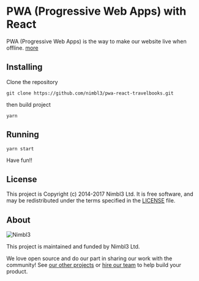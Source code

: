 # PWA (Progressive Web Apps) with React
PWA (Progressive Web Apps) is the way to make our website live when offline. [more](https://developers.google.com/web/progressive-web-apps/)

## Installing

Clone the repository

```
git clone https://github.com/nimbl3/pwa-react-travelbooks.git
```

then build project

```
yarn
```

## Running

```
yarn start
```

Have fun!!


## License

This project is Copyright (c) 2014-2017 Nimbl3 Ltd. It is free software,
and may be redistributed under the terms specified in the [LICENSE] file.

[LICENSE]: /LICENSE

## About

![Nimbl3](https://dtvm7z6brak4y.cloudfront.net/logo/logo-repo-readme.jpg)

This project is maintained and funded by Nimbl3 Ltd.

We love open source and do our part in sharing our work with the community!
See [our other projects][community] or [hire our team][hire] to help build your product.

[community]: https://github.com/nimbl3
[hire]: https://nimbl3.com/

